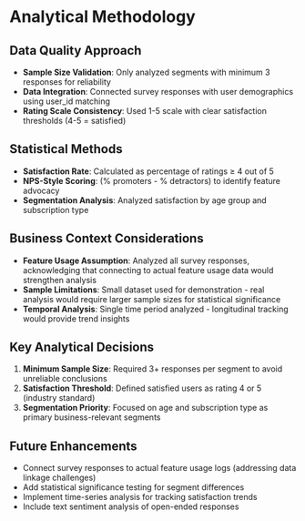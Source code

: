 # Analytical Methodology

## Data Quality Approach
- **Sample Size Validation**: Only analyzed segments with minimum 3 responses for reliability
- **Data Integration**: Connected survey responses with user demographics using user_id matching
- **Rating Scale Consistency**: Used 1-5 scale with clear satisfaction thresholds (4-5 = satisfied)

## Statistical Methods
- **Satisfaction Rate**: Calculated as percentage of ratings ≥ 4 out of 5
- **NPS-Style Scoring**: (% promoters - % detractors) to identify feature advocacy
- **Segmentation Analysis**: Analyzed satisfaction by age group and subscription type

## Business Context Considerations
- **Feature Usage Assumption**: Analyzed all survey responses, acknowledging that connecting to actual feature usage data would strengthen analysis
- **Sample Limitations**: Small dataset used for demonstration - real analysis would require larger sample sizes for statistical significance
- **Temporal Analysis**: Single time period analyzed - longitudinal tracking would provide trend insights

## Key Analytical Decisions
1. **Minimum Sample Size**: Required 3+ responses per segment to avoid unreliable conclusions
2. **Satisfaction Threshold**: Defined satisfied users as rating 4 or 5 (industry standard)
3. **Segmentation Priority**: Focused on age and subscription type as primary business-relevant segments

## Future Enhancements
- Connect survey responses to actual feature usage logs (addressing data linkage challenges)
- Add statistical significance testing for segment differences
- Implement time-series analysis for tracking satisfaction trends
- Include text sentiment analysis of open-ended responses
